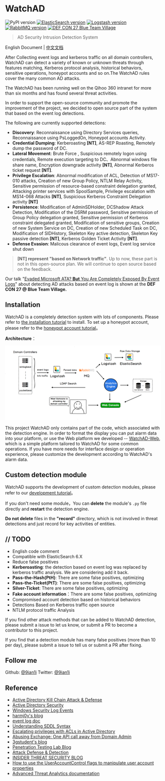 # WatchAD

![PyPI version](https://img.shields.io/badge/Python-3.6+-blue.svg) [![ElasticSearch version](https://img.shields.io/badge/ElasticSearch-5.X-success.svg)](https://www.elastic.co/guide/en/elasticsearch/reference/5.2/index.html) [![Logstash version](https://img.shields.io/badge/Logstash-6.X-yellowgreen.svg)](https://www.elastic.co/guide/en/logstash/6.2/index.html) [![RabbitMQ version](https://img.shields.io/badge/RabbitMQ-3.7-orange.svg)](https://www.rabbitmq.com/) [![DEF CON 27 Blue Team Village](https://img.shields.io/badge/DEF%20CON%2027-Blue%20Team%20Village-blue.svg)](https://www.blueteamvillage.org/home/dc27/talks#h.p_5uroKErLDdmP)

> AD Security Intrusion Detection System

English Document | [中文文档](./README_zh-cn.md)

After Collecting event logs and kerberos traffic on all domain controllers, WatchAD can detect a variety of known or unknown threats through features matching, Kerberos protocol analysis, historical behaviors, sensitive operations, honeypot accounts and so on.The WatchAD rules cover the many common AD attacks.

The WatchAD has been running well on the Qihoo 360 intranet for more than six months and has found several threat activities.

In order to support the open-source community and promote the improvement of the project, we decided to open source part of the system that based on the event log detections.

The following are currently supported detections:
* **Discovery**: Reconnaissance using Directory Services queries, Reconnaissance using PsLoggedOn, Honeypot accounts Activity.
* **Credential Dumping**: Kerberoasting **[NT]**, AS-REP Roasting, Remotely dump the password of DC.
* **Lateral Movement**: Brute Force , Suspicious remotely logon using credentials, Remote execution targeting to DC、Abnormal windows file share name, Encryption downgrade activity **[NT]**, Abnormal Kerberos ticket request **[NT]**.
* **Privilege Escalation**: Abnormal modification of ACL, Detection of MS17-010 attacks, Creation of new Group Policy, NTLM Relay Activity, Sensitive permission of resource-based constraint delegation granted, Attacking printer services with SpoolSample, Privilege escalation with MS14-068 Attacks **[NT]**, Suspicious Kerberos Constraint Delegation activity **[NT]**
* **Persistence**: Modification of AdminSDHolder, DCShadow Attack Detection, Modification of the DSRM password, Sensitive permission of Group Policy delegation granted, Sensitive permission of Kerberos constraint delegated granted, Modification of sensitive groups, Creation of new System Service on DC, Creation of new Scheduled Task on DC, Modification of SIDHistory, Skeleton Key active detection, Skeleton Key passive detection **[NT]**, Kerberos Golden Ticket Activity **[NT]**.
* **Defense Evasion**: Malicous clearance of event logs, Event log service shut down

> **[NT] represent "based on Network traffic"**. Up to now, these part is not in this open-source plan. We will continue to open source based on the feedback.

Our talk "[<u>Evaded Microsoft ATA? **But** You Are Completely Exposed By Event Logs</u>](https://www.blueteamvillage.org/home/dc27/talks#h.p_5uroKErLDdmP)" about detecting AD attacks based on event log is shown at the **DEF CON 27 @ Blue Team Village.**

## Installation


WatchAD is a completely detection system with lots of components. Please refer to [the installation tutorial](https://github.com/0Kee-Team/WatchAD/wiki/install) to install. To set up a honeypot account, please refer to the [honeypot account tutorial](https://github.com/0Kee-Team/WatchAD/wiki/Honeypot-Account)。

**Architecture**：

![Architecture](./images/Architecture.png)

This project WatchAD only contains part of the code, which associated with the detection engine. In order to format the display you can put alarm data into your platform, or use the Web platform we developed -- [WatchAD-Web](https://github.com/0Kee-Team/WatchAD-Web), which is a simple platform tailored to WatchAD for some common operations. If you have more needs for interface design or operation experience, please customize the development according to WatchAD's alarm data.


## Custom detection module

WatchAD supports the development of custom detection modules, please refer to our [development tutorial](https://github.com/0Kee-Team/WatchAD/wiki/Development)。

If you don't need some module，You can **delete** the module's `.py` file directly and **restart** the detection engine.

**Do not delete** files in the **"record"** directory, which is not involved in threat detections and just record for key activities of entities.

## // TODO

- English code comment
- Compatible with ElasticSearch 6.X
- Reduce false positives
- **Kerberoasting**: the detection based on event log was replaced by kerberos traffic analysis. We are considering add it back.
- **Pass-the-Hash(PtH)**: There are some false positives, optimizing
- **Pass-the-Ticket(PtT)**: There are some false positives, optimizing
- **Silver-Ticket**: There are some false positives, optimizing
- **Fake account information**：There are some false positives, optimizing
- Compromised account detection based on historical behaviors
- Detections Based on Kerberos traffic open source
- NTLM protocol traffic Analysis

If you find other attack methods that can be added to WatchAD detection, please submit a issue to let us know, or submit a PR to become a contributor to this project.

If you find that a detection module has many false positives (more than 10 per day), please submit a issue to tell us or submit a PR after fixing.

## Follow me

Github: [@9ian1i](https://github.com/Qianlitp) Twitter: [@9ian1i](https://twitter.com/9ian1i)

## Reference

* [Active Directory Kill Chain Attack & Defense](https://github.com/infosecn1nja/AD-Attack-Defense)
* [Active Directory Security](https://adsecurity.org/)
* [Windows Security Log Events](https://www.ultimatewindowssecurity.com/securitylog/encyclopedia/default.aspx?i=j)
* [harmj0y's blog](https://blog.harmj0y.net/)
* [event log doc](https://docs.microsoft.com/en-us/windows/security/threat-protection/auditing/event-4624)
* [Understanding SDDL Syntax](https://itconnect.uw.edu/wares/msinf/other-help/understanding-sddl-syntax/)
* [Escalating privileges with ACLs in Active Directory](https://blog.fox-it.com/2018/04/26/escalating-privileges-with-acls-in-active-directory/)
* [Abusing Exchange: One API call away from Domain Admin](https://dirkjanm.io/abusing-exchange-one-api-call-away-from-domain-admin/)
* [3gstudent's blog](https://3gstudent.github.io/3gstudent.github.io/)
* [Penetration Testing Lab Blog](https://pentestlab.blog/)
* [Attack Defense & Detection](https://adsecurity.org/?page_id=4031)
* [INSIDER THREAT SECURITY BLOG](https://blog.stealthbits.com/)
* [How to use the UserAccountControl flags to manipulate user account properties](https://support.microsoft.com/en-us/help/305144/how-to-use-useraccountcontrol-to-manipulate-user-account-properties)
* [Advanced Threat Analytics documentation](https://docs.microsoft.com/en-us/advanced-threat-analytics/)
